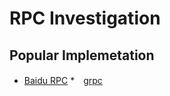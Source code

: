 # RPC Investigation

## Popular Implemetation

* [Baidu RPC](https://github.com/brpc/brpc)
*　[grpc](https://grpc.io/)
